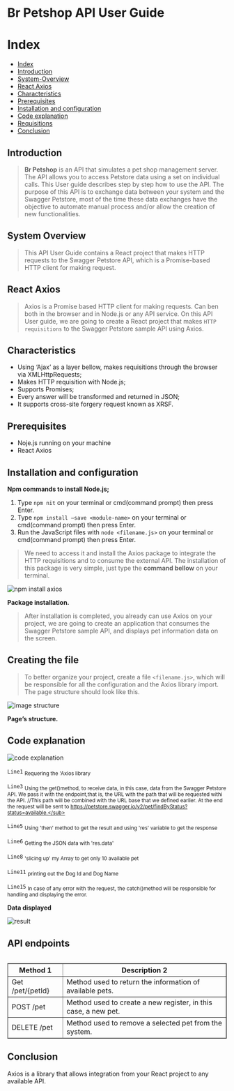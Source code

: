 # Br Petshop API User Guide

# Index 

* [Index](#index)
* [Introduction](#introduction)
* [System-Overview](#system-overview)
* [React Axios](#react-axios)
* [Characteristics](#characteristics)
* [Prerequisites](#prerequisites)
* [Installation and configuration](#installation-and-configuration)
* [Code explanation](#code-explanation)
* [Requisitions](#requisitions)
* [Conclusion](#conclusion)



## Introduction
>**Br Petshop** is an API that simulates a pet shop management server. The API allows you to access Petstore data using a set on individual calls.
>This User guide describes step by step how to use the <nomedaminhaapi> API. The purpose of this API is to exchange data between your system and the Swagger Petstore, most of the time these data exchanges have the objective to automate manual process and/or allow the creation of new functionalities.
## System Overview
>This API User Guide contains a React project that makes HTTP requests to the Swagger Petstore API, which is a Promise-based HTTP client for making request.
## React Axios
>Axios is a Promise based HTTP client for making requests. Can ben both in the browser and in Node.js or any API service. On this API User guide, we are going to create a React project that makes `HTTP requisitions` to the Swagger Petstore sample API using Axios.
## Characteristics
- Using ‘Ajax’ as a layer bellow, makes requisitions through the browser via XMLHttpRequests;
-	Makes HTTP requisition with Node.js;
-	Supports Promises;
-	Every answer will be transformed and returned in JSON;
-	It supports cross-site forgery request known as XRSF.
## Prerequisites
-	Noje.js running on your machine
- React Axios
## Installation and configuration
**Npm commands to install Node.js;**
1.	Type `npm nit` on your terminal or cmd(command prompt) then press Enter.
2.	Type `npm install –save <module-name>` on your terminal or cmd(command prompt) then press Enter.
3.	Run the JavaScript files with `node <filename.js>` on your terminal or cmd(command prompt) then press Enter.

>We need to access it and install the Axios package to integrate the HTTP requisitions and to consume the external API.
The installation of this package is very simple, just type the **command bellow** on your terminal.

![npm install axios](https://user-images.githubusercontent.com/45776133/201379999-7e0ddf36-e853-49a8-ab53-0747434567b5.jpg)

**Package installation.**

>After installation is completed, you already can use Axios on your project, we are going to create an application that consumes the Swagger Petstore sample API, and displays pet information data on the screen.


## Creating the file
>To better organize your project, create a file `<filename.js>`, which will be responsible for all the configuration and the Axios library import.
The page structure should look like this.

 
 ![image structure](https://user-images.githubusercontent.com/45776133/201383856-727fb071-b86c-42ba-8f9e-e2aa2fa9856b.JPG)

**Page’s structure.**

## Code explanation ##
 ![code explanation](https://user-images.githubusercontent.com/45776133/201384930-91681362-54b6-4d5d-a0e7-15a92db96545.JPG)

 
 `Line1` <sub>Requering the 'Axios library</sub>
 
`Line3` <sub>Using the get()method, to receive data, in this case, data from the Swagger Petstore API.
We pass it with the endpoint,that is, the URL with the path that will be requested withi the API.
//This path will be combined with the URL base that we defined earlier. At the end the request will be sent to https://petstore.swagger.io/v2/pet/findByStatus?status=available.</sub>

 `Line5` <sub>Using 'then' method to get the result and using 'res' variable to get the response</sub>

 `Line6` <sub>Getting the JSON data with 'res.data'</sub>

 `Line8` <sub>'slicing up' my Array to get only 10 available pet</sub>

 `Line11` <sub>printing out the Dog Id and Dog Name</sub>

 `Line15` <sub>In case of any error with the request, the catch()method will be responsible for handling and displaying the error.</sub>

 

**Data displayed**

 ![result](https://user-images.githubusercontent.com/45776133/201396640-e9029e04-3aed-4662-9132-1181aa87d160.JPG)

## API endpoints

<table>
 <table border="1">
   <thead>
   <tr>
       <th>Method 1</th>
       <th>Description 2</th>
   </tr>
   </thead>
   <tbody>
   <tr>
       <td>Get /pet/{petId}</td>
       <td>Method used to return the information of available pets.</td>
   </tr>
   <tr>
       <td>POST /pet</td>
       <td>Method used to create a new register, in this case, a new pet.</td>
   </tr>
   </tbody>
   <tfoot>
       <td>DELETE /pet</td>
       <td>Method used to remove a selected pet from the system.</td>
   </tfoot>
</table>

## Conclusion
Axios is a library that allows integration from your React project to any available API.
